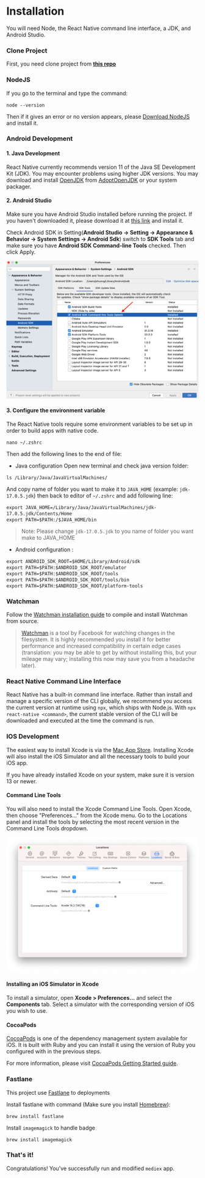 # Installation

You will need Node, the React Native command line interface, a JDK, and Android Studio.

### Clone Project

First, you need clone project from **[this repo](https://github.com/KOD-dev/mediex-app)**

### NodeJS

If you go to the terminal and type the command:

```shell
node --version
```

Then if it gives an error or no version appears, please [Download NodeJS](https://nodejs.org/en/download/) and install it.

### Android Development

#### 1. Java Development
React Native currently recommends version 11 of the Java SE Development Kit (JDK). You may encounter problems using higher JDK versions. You may download and install [OpenJDK](http://openjdk.java.net) from [AdoptOpenJDK](https://adoptopenjdk.net/) or your system packager.

#### 2. Android Studio

Make sure you have Android Studio installed before running the project. If you haven't downloaded it, please download it at [this link](https://developer.android.com/studio) and install it.

Check Android SDK in Setting(**Android Studio -> Setting -> Appearance & Behavior -> System Settings -> Android Sdk**) switch to **SDK Tools** tab and make sure you have **Android SDK Command-line Tools** checked. Then click Apply.

![Android SDK Command-line](img/install_android_sdk.png)

#### 3. Configure the environment variable

The React Native tools require some environment variables to be set up in order to build apps with native code.

```shell
nano ~/.zshrc
```

Then add the following lines to the end of file:
- Java configuration
Open new terminal and check java version folder: 

```shell
ls /Library/Java/JavaVirtualMachines/
```

And copy name of folder you want to make it to `JAVA_HOME` (example: `jdk-17.0.5.jdk`) then back to editor of `~/.zshrc` and add following line:

```shell
export JAVA_HOME=/Library/Java/JavaVirtualMachines/jdk-17.0.5.jdk/Contents/Home
export PATH=$PATH:/$JAVA_HOME/bin
```
> Note: Please change `jdk-17.0.5.jdk` to you name of folder you want make to JAVA_HOME

- Android configuration :

```shell
export ANDROID_SDK_ROOT=$HOME/Library/Android/sdk
export PATH=$PATH:$ANDROID_SDK_ROOT/emulator
export PATH=$PATH:$ANDROID_SDK_ROOT/tools
export PATH=$PATH:$ANDROID_SDK_ROOT/tools/bin
export PATH=$PATH:$ANDROID_SDK_ROOT/platform-tools
```

### Watchman

Follow the [Watchman installation guide](https://facebook.github.io/watchman/docs/install/#buildinstall) to compile and install Watchman from source.

> [Watchman](https://facebook.github.io/watchman/docs/install/) is a tool by Facebook for watching changes in the filesystem. It is highly recommended you install it for better performance and increased compatibility in certain edge cases (translation: you may be able to get by without installing this, but your mileage may vary; installing this now may save you from a headache later).

### React Native Command Line Interface

React Native has a built-in command line interface. Rather than install and manage a specific version of the CLI globally, we recommend you access the current version at runtime using `npx`, which ships with Node.js. With `npx react-native <command>`, the current stable version of the CLI will be downloaded and executed at the time the command is run.

### IOS Development 

The easiest way to install Xcode is via the [Mac App Store](https://itunes.apple.com/us/app/xcode/id497799835?mt=12). Installing Xcode will also install the iOS Simulator and all the necessary tools to build your iOS app.

If you have already installed Xcode on your system, make sure it is version 13 or newer.

#### Command Line Tools

You will also need to install the Xcode Command Line Tools. Open Xcode, then choose "Preferences..." from the Xcode menu. Go to the Locations panel and install the tools by selecting the most recent version in the Command Line Tools dropdown.

![Xcode Command Line Tools](img/GettingStartedXcodeCommandLineTools.png)

#### Installing an iOS Simulator in Xcode

To install a simulator, open <strong>Xcode > Preferences...</strong> and select the <strong>Components</strong> tab. Select a simulator with the corresponding version of iOS you wish to use.

#### CocoaPods

[CocoaPods](https://cocoapods.org/) is one of the dependency management system available for iOS. It is built with Ruby and you can install it using the version of Ruby you configured with in the previous steps.

For more information, please visit [CocoaPods Getting Started guide](https://guides.cocoapods.org/using/getting-started.html).

### Fastlane
This project use [Fastlane](https://docs.fastlane.tools/) to deployments

Install fastlane with command (Make sure you install [Homebrew](https://brew.sh/)):
```shell
brew install fastlane
```

Install `imagemagick` to handle badge
```shell
brew install imagemagick
```

### That's it!
Congratulations! You've successfully run and modified `mediex` app.